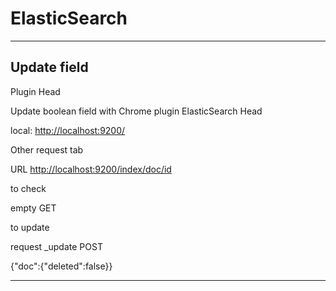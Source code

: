 # ElasticSearch

***

## Update field

Plugin Head

Update boolean field with Chrome plugin ElasticSearch Head

local: <http://localhost:9200/>

Other request tab

URL <http://localhost:9200/index/doc/id>

to check

empty GET

to update

request _update POST

{"doc":{"deleted":false}}

***

